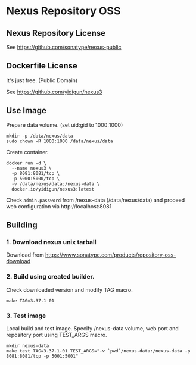 # Nexus Repository OSS

## Nexus Repository License

See https://github.com/sonatype/nexus-public

## Dockerfile License

It's just free. (Public Domain)

See https://github.com/yidigun/nexus3

## Use Image

Prepare data volume. (set uid:gid to 1000:1000)

```shell
mkdir -p /data/nexus/data
sudo chown -R 1000:1000 /data/nexus/data
```

Create container.

```shell
docker run -d \
  --name nexus3 \
  -p 8081:8081/tcp \
  -p 5000:5000/tcp \
  -v /data/nexus/data:/nexus-data \
  docker.io/yidigun/nexus3:latest
```

Check ```admin.password``` from /nexus-data (/data/nexus/data)
and proceed web configuration via http://localhost:8081

## Building

### 1. Download nexus unix tarball

Download from https://www.sonatype.com/products/repository-oss-download

### 2. Build using created builder.

Check downloaded version and modify TAG macro.

```shell
make TAG=3.37.1-01
```

### 3. Test image

Local build and test image. Specify /nexus-data volume, web port and repository port using TEST_ARGS macro.

```shell
mkdir nexus-data
make test TAG=3.37.1-01 TEST_ARGS="-v `pwd`/nexus-data:/nexus-data -p 8081:8081/tcp -p 5001:5001"
```
